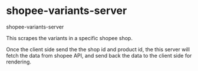 # shopee-variants-server
shopee-variants-server

This scrapes the variants in a specific shopee shop.

Once the client side send the the shop id and product id, the this server will fetch the data from shopee API, and send back the data to the client side for rendering.
